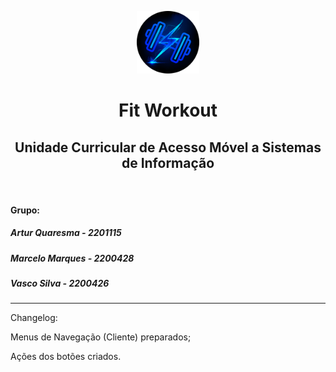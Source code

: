 <p align="center">
    <a href="https://github.com/ArturMarceloVascoIPL/Projeto_PLSI_2021.2022" target="_blank">
        <img src="fitworkout_logo.png" height="100px">
    </a>
    <h1 align="center">Fit Workout</h1>
    <h2 align="center">Unidade Curricular de Acesso Móvel a Sistemas de Informação</h2>
    <br>
	<h4>Grupo:</h4>
	<h5>Artur Quaresma - 2201115</h5>
	<h5>Marcelo Marques - 2200428</h5>
	<h5>Vasco Silva - 2200426</h5>
</p>

***

Changelog:

Menus de Navegação (Cliente) preparados;

Ações dos botões criados.
